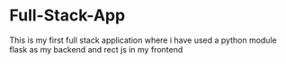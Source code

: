 # Full-Stack-App
This is my first full stack application where i have used a python module flask as my backend and rect js in my frontend
